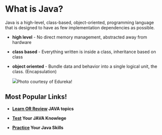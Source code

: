 # What is Java?

Java is a high-level, class-based, object-oriented, programming language that is designed to have as few implementation dependencies as possible. 
 - **high level** - No direct memory management, abstracted away from hardware
 - **class based** - Everything written is inside a class, inheritance based on class
 - **object oriented** - Bundle data and behavior into a single logical unit, the class. (Encapsulation)


   ![](https://miro.medium.com/v2/resize:fit:1400/format:webp/0*lle0HMeRIJkr933h.png)Photo courtesy of Edureka!


## Most Popular Links!

- **[Learn OR Review](https://github.com/Multi-Site-App-Dev/JAVA/tree/main/Exercises%3ALabs) JAVA topics**
  
- **[Test](https://github.com/Multi-Site-App-Dev/JAVA/tree/main/Quiz%20Help) Your JAVA Knowlege**

- **[Practice](https://github.com/Multi-Site-App-Dev/JAVA/blob/main/Practice%20Projects/Project_0.md) Your Java Skills**
